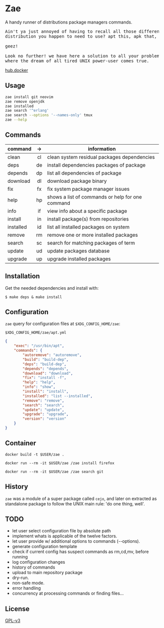 # Zae

A handy runner of distributions package managers commands. 

<pre>
Ain't ya just annoyed of having to recall all those different commands of every
distribution you happen to need to use? apt this, apk that, dnf those...

geez!

Look no further! we have here a solution to all your problems: `zae`,
where the dream of all tired UNIX power-user comes true.
</pre>

[hub.docker](https://hub.docker.com/r/easbarbosa/zae)

## Usage

```sh
zae install git neovim
zae remove openjdk
zae installed
zae search '^erlang'
zae search --options '--names-only' tmux
zae --help
```

## Commands

| command   | -> | information                                      |
|-----------|:--:|--------------------------------------------------|
| clean     | cl | clean system residual packages dependencies      |
| deps      | de | install dependencies packages of package         |
| depends   | dp | list all dependencies of package                 |
| download  | dl | download package binary                          |
| fix       | fx | fix system package manager issues                |
| help      | hp | shows a list of commands or help for one command |
| info      | if | view info about a specific package               |
| install   | in | install package(s) from repositories             |
| installed | id | list all installed packages on system            |
| remove    | rm | remove one or more installed packages            |
| search    | sc | search for matching packages of term             |
| update    | ud | update packages database                         |
| upgrade   | up | upgrade installed packages                       |

## Installation

Get the needed dependencies and install with:

    $ make deps & make install

## Configuration

`zae` query for configuration files at `$XDG_CONFIG_HOME/zae`:

`$XDG_CONFIG_HOME/zae/apt.yml`

```json
{
    "exec": "/usr/bin/apt",
    "commands": {
        "autoremove": "autoremove",
        "build": "build-dep",
        "deps": "build-dep",
        "depends": "depends",
        "download": "download",
        "fix": "install -f",
        "help": "help",
        "info": "show",
        "install": "install",
        "installed": "list --installed",
        "remove": "remove",
        "search": "search",
        "update": "update",
        "upgrade": "upgrade",
        "version": "version"
    }
}
```


## Container

    docker build -t $USER/zae .

    docker run --rm -it $USER/zae /zae install firefox

    docker run --rm -it $USER/zae /zae search git


## History

`zae` was a module of a super package called `cejo`, and later on extracted
as standalone package to follow the UNIX main rule: 'do one thing, well'.

## TODO

- let user select configuration file by absolute path
- implement whats is applicable of the twelve factors.
- let user provide w/ additional options to commands (--options).
- generate configuration template
- check if current config has suspect commands as rm,cd,mv, before running
- log configuration changes
- history of commands
- upload to main repository package
- dry-run.
- non-safe mode.
- error handling
- concurrency at processing commands or finding files...

## License

[GPL-v3](https://www.gnu.org/licenses/gpl-3.0.en.html)

